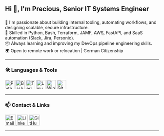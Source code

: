 <h2 align="left">Hi 👋, I'm Precious, Senior IT Systems Engineer </h2>

###

🌱 I'm passionate about building internal tooling, automating workflows, and designing scalable, secure infrastructure.  
🔧 Skilled in Python, Bash, Terraform, JAMF, AWS, FastAPI, and SaaS automation (Slack, Jira, Personio).  
📦 Always learning and improving my DevOps pipeline engineering skills.  
🌍 Open to remote work or relocation | German Citizenship

---

### 🛠️ Languages & Tools
<div align="left">
  <img src="https://cdn.jsdelivr.net/gh/devicons/devicon/icons/python/python-original.svg" height="30" alt="Python" />
  <img src="https://cdn.jsdelivr.net/gh/devicons/devicon/icons/bash/bash-original.svg" height="30" alt="Bash" />
  <img src="https://cdn.jsdelivr.net/gh/devicons/devicon/icons/terraform/terraform-original.svg" height="30" alt="Terraform" />
  <img src="https://cdn.jsdelivr.net/gh/devicons/devicon/icons/linux/linux-original.svg" height="30" alt="Linux" />
  <img src="https://cdn.jsdelivr.net/gh/devicons/devicon/icons/windows8/windows8-original.svg" height="30" alt="Windows" />
  <img src="https://cdn.jsdelivr.net/gh/devicons/devicon/icons/github/github-original.svg" height="30" alt="GitHub" />
</div>

---

### 📫 Contact & Links
<div align="left">
  <a href="mailto:preciousagaga@outlook.com" target="_blank">
    <img src="https://img.shields.io/static/v1?message=Email&logo=gmail&label=&color=D14836&logoColor=white&labelColor=&style=for-the-badge" height="35" alt="Email" />
  </a>
  <a href="https://www.linkedin.com/in/precious-agaga" target="_blank">
    <img src="https://img.shields.io/static/v1?message=LinkedIn&logo=linkedin&label=&color=0077B5&logoColor=white&labelColor=&style=for-the-badge" height="35" alt="LinkedIn" />
  </a>
  <a href="https://github.com/prag8855" target="_blank">
    <img src="https://img.shields.io/static/v1?message=GitHub&logo=github&label=&color=333&logoColor=white&labelColor=&style=for-the-badge" height="35" alt="GitHub" />
  </a>
</div>

---
